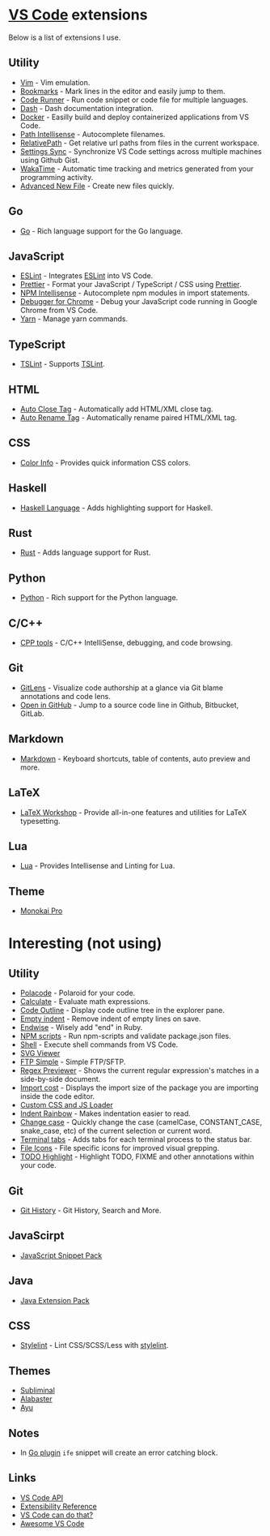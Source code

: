 # [VS Code](https://github.com/Microsoft/vscode) extensions
Below is a list of extensions I use.

## Utility
- [Vim](https://marketplace.visualstudio.com/items?itemName=vscodevim.vim) - Vim emulation.
- [Bookmarks](https://marketplace.visualstudio.com/items?itemName=alefragnani.Bookmarks) - Mark lines in the editor and easily jump to them.
- [Code Runner](https://marketplace.visualstudio.com/items?itemName=formulahendry.code-runner) - Run code snippet or code file for multiple languages.
- [Dash](https://marketplace.visualstudio.com/items?itemName=deerawan.vscode-dash) - Dash documentation integration.
- [Docker](https://marketplace.visualstudio.com/items?itemName=PeterJausovec.vscode-docker) - Easilly build and deploy containerized applications from VS Code.
- [Path Intellisense](https://marketplace.visualstudio.com/items?itemName=christian-kohler.path-intellisense) - Autocomplete filenames.
- [RelativePath](https://marketplace.visualstudio.com/items?itemName=jakob101.RelativePath) - Get relative url paths from files in the current workspace.
- [Settings Sync](https://marketplace.visualstudio.com/items?itemName=Shan.code-settings-sync) - Synchronize VS Code settings across multiple machines using Github Gist.
- [WakaTime](https://marketplace.visualstudio.com/items?itemName=WakaTime.vscode-wakatime) - Automatic time tracking and metrics generated from your programming activity.
- [Advanced New File](https://marketplace.visualstudio.com/items?itemName=dkundel.vscode-new-file) - Create new files quickly.

## Go
- [Go](https://marketplace.visualstudio.com/items?itemName=ms-vscode.Go) - Rich language support for the Go language.

## JavaScript
- [ESLint](https://marketplace.visualstudio.com/items?itemName=dbaeumer.vscode-eslint) - Integrates [ESLint](http://eslint.org/) into VS Code.
- [Prettier](https://marketplace.visualstudio.com/items?itemName=esbenp.prettier-vscode) - Format your JavaScript / TypeScript / CSS using [Prettier](https://github.com/prettier/prettier).
- [NPM Intellisense](https://marketplace.visualstudio.com/items?itemName=christian-kohler.npm-intellisense) - Autocomplete npm modules in import statements.
- [Debugger for Chrome](https://marketplace.visualstudio.com/items?itemName=msjsdiag.debugger-for-chrome) - Debug your JavaScript code running in Google Chrome from VS Code.
- [Yarn](https://marketplace.visualstudio.com/items?itemName=gamunu.vscode-yarn) - Manage yarn commands.

## TypeScript
- [TSLint](https://marketplace.visualstudio.com/items?itemName=eg2.tslint) - Supports [TSLint](https://palantir.github.io/tslint/).

## HTML
- [Auto Close Tag](https://marketplace.visualstudio.com/items?itemName=formulahendry.auto-close-tag) - Automatically add HTML/XML close tag.
- [Auto Rename Tag](https://marketplace.visualstudio.com/items?itemName=formulahendry.auto-rename-tag) - Automatically rename paired HTML/XML tag.

## CSS
- [Color Info](https://marketplace.visualstudio.com/items?itemName=bierner.color-info) - Provides quick information CSS colors.

## Haskell
- [Haskell Language](https://marketplace.visualstudio.com/items?itemName=justusadam.language-haskell) - Adds highlighting support for Haskell.

## Rust
- [Rust](https://marketplace.visualstudio.com/items?itemName=rust-lang.rust) - Adds language support for Rust.

## Python
- [Python](https://marketplace.visualstudio.com/items?itemName=ms-python.python) - Rich support for the Python language.

## C/C++
- [CPP tools](https://marketplace.visualstudio.com/items?itemName=ms-vscode.cpptools) - C/C++ IntelliSense, debugging, and code browsing.

## Git
- [GitLens](https://marketplace.visualstudio.com/items?itemName=eamodio.gitlens) - Visualize code authorship at a glance via Git blame annotations and code lens.
- [Open in GitHub](https://marketplace.visualstudio.com/items?itemName=ziyasal.vscode-open-in-github) - Jump to a source code line in Github, Bitbucket, GitLab.

## Markdown
- [Markdown](https://marketplace.visualstudio.com/items?itemName=yzhang.markdown-all-in-one) - Keyboard shortcuts, table of contents, auto preview and more.

## LaTeX
- [LaTeX Workshop](https://marketplace.visualstudio.com/items?itemName=James-Yu.latex-workshop) - Provide all-in-one features and utilities for LaTeX typesetting.

## Lua
- [Lua](https://marketplace.visualstudio.com/items?itemName=trixnz.vscode-lua) - Provides Intellisense and Linting for Lua.

## Theme
- [Monokai Pro](https://www.monokai.pro/vscode/)

# Interesting (not using)
## Utility
- [Polacode](https://marketplace.visualstudio.com/items?itemName=pnp.polacode) - Polaroid for your code.
- [Calculate](https://marketplace.visualstudio.com/items?itemName=acarreiro.calculate) - Evaluate math expressions.
- [Code Outline](https://marketplace.visualstudio.com/items?itemName=patrys.vscode-code-outline) - Display code outline tree in the explorer pane.
- [Empty indent](https://marketplace.visualstudio.com/items?itemName=DmitryDorofeev.empty-indent) - Remove indent of empty lines on save.
- [Endwise](https://marketplace.visualstudio.com/items?itemName=kaiwood.endwise) - Wisely add "end" in Ruby.
- [NPM scripts](https://github.com/Microsoft/vscode-npm-scripts) - Run npm-scripts and validate package.json files.
- [Shell](https://marketplace.visualstudio.com/items?itemName=bbenoist.Shell) - Execute shell commands from VS Code.
- [SVG Viewer](https://marketplace.visualstudio.com/items?itemName=cssho.vscode-svgviewer)
- [FTP Simple](https://marketplace.visualstudio.com/items?itemName=humy2833.ftp-simple) - Simple FTP/SFTP.
- [Regex Previewer](https://marketplace.visualstudio.com/items?itemName=chrmarti.regex) - Shows the current regular expression's matches in a side-by-side document.
- [Import cost](https://marketplace.visualstudio.com/items?itemName=wix.vscode-import-cost) - Displays the import size of the package you are importing inside the code editor.
- [Custom CSS and JS Loader](https://marketplace.visualstudio.com/items?itemName=be5invis.vscode-custom-css)
- [Indent Rainbow](https://marketplace.visualstudio.com/items?itemName=oderwat.indent-rainbow) - Makes indentation easier to read.
- [Change case](https://marketplace.visualstudio.com/items?itemName=wmaurer.change-case) - Quickly change the case (camelCase, CONSTANT_CASE, snake_case, etc) of the current selection or current word.
- [Terminal tabs](https://marketplace.visualstudio.com/items?itemName=Tyriar.terminal-tabs) - Adds tabs for each terminal process to the status bar.
- [File Icons](https://marketplace.visualstudio.com/items?itemName=file-icons.file-icons) - File specific icons for improved visual grepping.
- [TODO Highlight](https://marketplace.visualstudio.com/items?itemName=wayou.vscode-todo-highlight) - Highlight TODO, FIXME and other annotations within your code.

## Git
- [Git History](https://marketplace.visualstudio.com/items?itemName=donjayamanne.githistory) - Git History, Search and More.

## JavaScirpt
- [JavaScript Snippet Pack](https://marketplace.visualstudio.com/items?itemName=akamud.vscode-javascript-snippet-pack)

## Java
- [Java Extension Pack](https://marketplace.visualstudio.com/items?itemName=vscjava.vscode-java-pack)

## CSS
- [Stylelint](https://marketplace.visualstudio.com/items?itemName=shinnn.stylelint) - Lint CSS/SCSS/Less with [stylelint](https://stylelint.io/).

## Themes
- [Subliminal](https://marketplace.visualstudio.com/items?itemName=gaearon.subliminal)
- [Alabaster](https://marketplace.visualstudio.com/items?itemName=tonsky.theme-alabaster)
- [Ayu](https://marketplace.visualstudio.com/items?itemName=teabyii.ayu)

## Notes
- In [Go plugin](https://marketplace.visualstudio.com/items?itemName=ms-vscode.Go) `ife` snippet will create an error catching block.

## Links
- [VS Code API](https://code.visualstudio.com/Docs/extensionAPI/vscode-api)
- [Extensibility Reference](https://code.visualstudio.com/docs/extensionAPI/overview)
- [VS Code can do that?](https://vscodecandothat.com/)
- [Awesome VS Code](https://github.com/viatsko/awesome-vscode#readme)